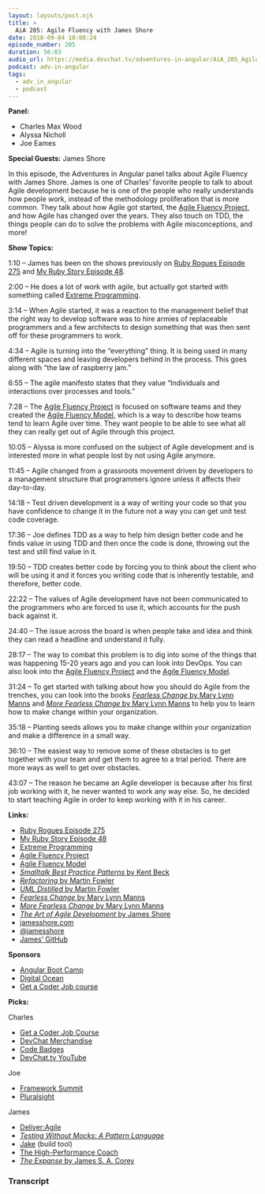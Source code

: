 ```yaml
---
layout: layouts/post.njk
title: >
  AiA 205: Agile Fluency with James Shore
date: 2018-09-04 10:00:24
episode_number: 205
duration: 56:03
audio_url: https://media.devchat.tv/adventures-in-angular/AiA_205_Agile_Fluency_with_James_Shore.mp3
podcast: adv-in-angular
tags:
  - adv_in_angular
  - podcast
---
```


**Panel:**

- Charles Max Wood
- Alyssa Nicholl
- Joe Eames

**Special Guests:** James Shore

In this episode, the Adventures in Angular panel talks about Agile Fluency with James Shore. James is one of Charles’ favorite people to talk to about Agile development because he is one of the people who really understands how people work, instead of the methodology proliferation that is more common. They talk about how Agile got started, the [Agile Fluency Project](https://www.agilefluency.org/), and how Agile has changed over the years. They also touch on TDD, the things people can do to solve the problems with Agile misconceptions, and more!

**Show Topics:**

1:10 – James has been on the shows previously on [Ruby Rogues Episode 275](https://devchat.tv/ruby-rogues/275-rr-the-evolution-of-agile-and-evolutionary-design-with-james-shore/) and [My Ruby Story Episode 48](https://devchat.tv/my-ruby-story/mrs-048-james-shore/).

2:00 – He does a lot of work with agile, but actually got started with something called [Extreme Programming](https://www.extremeprogramming.org/).

3:14 – When Agile started, it was a reaction to the management belief that the right way to develop software was to hire armies of replaceable programmers and a few architects to design something that was then sent off for these programmers to work.

4:34 – Agile is turning into the “everything” thing. It is being used in many different spaces and leaving developers behind in the process. This goes along with “the law of raspberry jam.”

6:55 – The agile manifesto states that they value “Individuals and interactions over processes and tools.”

7:28 – The [Agile Fluency Project](https://www.agilefluency.org/) is focused on software teams and they created the [Agile Fluency Model](https://martinfowler.com/articles/agileFluency.html), which is a way to describe how teams tend to learn Agile over time. They want people to be able to see what all they can really get out of Agile through this project.

10:05 – Alyssa is more confused on the subject of Agile development and is interested more in what people lost by not using Agile anymore.

11:45 – Agile changed from a grassroots movement driven by developers to a management structure that programmers ignore unless it affects their day-to-day.

14:18 – Test driven development is a way of writing your code so that you have confidence to change it in the future not a way you can get unit test code coverage.

17:36 – Joe defines TDD as a way to help him design better code and he finds value in using TDD and then once the code is done, throwing out the test and still find value in it.

19:50 – TDD creates better code by forcing you to think about the client who will be using it and it forces you writing code that is inherently testable, and therefore, better code.

22:22 – The values of Agile development have not been communicated to the programmers who are forced to use it, which accounts for the push back against it.

24:40 – The issue across the board is when people take and idea and think they can read a headline and understand it fully.

28:17 – The way to combat this problem is to dig into some of the things that was happening 15-20 years ago and you can look into DevOps. You can also look into the [Agile Fluency Project](https://www.agilefluency.org/) and the [Agile Fluency Model](https://martinfowler.com/articles/agileFluency.html).

31:24 – To get started with talking about how you should do Agile from the trenches, you can look into the books [_Fearless Change_ by Mary Lynn Manns](https://www.amazon.com/Fearless-Change-Patterns-Introducing-paperback/dp/0134395255) and [_More Fearless Change_ by Mary Lynn Manns](https://www.amazon.com/More-Fearless-Change-Strategies-Making/dp/0133966445/ref=pd_sim_14_1?_encoding=UTF8&pd_rd_i=0133966445&pd_rd_r=93fc6d18-ae5f-11e8-a16e-f165ee31ead5&pd_rd_w=4lrYF&pd_rd_wg=i2ztQ&pf_rd_i=desktop-dp-sims&pf_rd_m=ATVPDKIKX0DER&p) to help you to learn how to make change within your organization.

35:18 – Planting seeds allows you to make change within your organization and make a difference in a small way.

36:10 – The easiest way to remove some of these obstacles is to get together with your team and get them to agree to a trial period. There are more ways as well to get over obstacles.

43:07 – The reason he became an Agile developer is because after his first job working with it, he never wanted to work any way else. So, he decided to start teaching Agile in order to keep working with it in his career.

**Links:**

- [Ruby Rogues Episode 275](https://devchat.tv/ruby-rogues/275-rr-the-evolution-of-agile-and-evolutionary-design-with-james-shore/)
- [My Ruby Story Episode 48](https://devchat.tv/my-ruby-story/mrs-048-james-shore/)
- [Extreme Programming](https://www.extremeprogramming.org/)
- [Agile Fluency Project](https://www.agilefluency.org/)
- [Agile Fluency Model](https://martinfowler.com/articles/agileFluency.html)
- [_Smalltalk Best Practice Patterns_ by Kent Beck](https://www.amazon.com/Smalltalk-Best-Practice-Patterns-Kent-ebook/dp/B00BBDLIME)
- [_Refactoring_ by Martin Fowler](https://www.amazon.com/Refactoring-Improving-Design-Existing-Code/dp/0201485672)
- [_UML Distilled_ by Martin Fowler](https://www.amazon.com/UML-Distilled-Standard-Modeling-Language/dp/0321193687)
- [_Fearless Change_ by Mary Lynn Manns](https://www.amazon.com/Fearless-Change-Patterns-Introducing-paperback/dp/0134395255)
- [_More Fearless Change_ by Mary Lynn Manns](https://www.amazon.com/More-Fearless-Change-Strategies-Making/dp/0133966445/ref=pd_sim_14_1?_encoding=UTF8&pd_rd_i=0133966445&pd_rd_r=93fc6d18-ae5f-11e8-a16e-f165ee31ead5&pd_rd_w=4lrYF&pd_rd_wg=i2ztQ&pf_rd_i=desktop-dp-sims&pf_rd_m=ATVPDKIKX0DER&p)
- [_The Art of Agile Development_ by James Shore](https://www.amazon.com/Art-Agile-Development-Pragmatic-Software/dp/0596527675)
- [jamesshore.com](https://www.jamesshore.com/)
- [@jamesshore](https://twitter.com/jamesshore?ref_src=twsrc%255Egoogle%257Ctwcamp%255Eserp%257Ctwgr%255Eauthor)
- [James’ GitHub](https://github.com/jamesshore)

**Sponsors**

- [Angular Boot Camp](https://angularbootcamp.com/)
- [Digital Ocean](https://www.digitalocean.com/)
- [Get a Coder Job course](https://devchat.tv/get-a-coder-job/)

**Picks:**

Charles

- [Get a Coder Job Course](https://devchat.tv/get-a-coder-job/)
- [DevChat Merchandise](https://www.teepublic.com/user/cmaxw)
- [Code Badges](https://codebadge.org/)
- [DevChat.tv YouTube](https://devchat.tv/youtube)

Joe

- [Framework Summit](https://www.frameworksummit.com/)
- [Pluralsight](https://www.pluralsight.com/)

James

- [Deliver:Agile](<https://www.agilealliance.org/deliver-agile-2018/#q=~(filters~(postType~(~'aa_event_session~'aa_video)~sources~(~'deliver*3aAgile*202018))~searchTerm~'~sort~'name.sort~sortDirection~'asc~page~1)>)
- [_Testing Without Mocks: A Pattern Language_](https://www.jamesshore.com/Blog/Testing-Without-Mocks.html)
- [Jake](https://jakejs.com/) (build tool)
- [The High-Performance Coach](https://www.jamesshore.com/Calendar/2018-09-12.html)
- [_The Expanse_ by James S. A. Corey](https://www.amazon.com/The-Expanse-7-Book-Series/dp/B071XSV52H)

### Transcript
